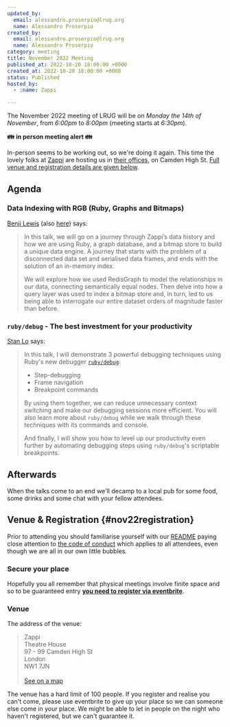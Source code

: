 ```yaml
---
updated_by:
  email: alessandro.proserpio@lrug.org
  name: Alessandro Proserpio
created_by:
  email: alessandro.proserpio@lrug.org
  name: Alessandro Proserpio
category: meeting
title: November 2022 Meeting
published_at: 2022-10-20 18:00:00 +0000
created_at: 2022-10-20 18:00:00 +0000
status: Published
hosted_by:
  - :name: Zappi

---
```


The November 2022 meeting of LRUG will be on *Monday the 14th of
November*, from _6:00pm_ to _8:00pm_ (meeting starts at _6:30pm_).

**👪 in person meeting alert 👪**

In-person seems to be working out, so we're doing it again.  This time the lovely folks at [Zappi](https://www.zappi.io/web/) are hosting us
in [their offices][zappi-venue], on  Camden High St. [Full venue and
registration details are given below](#nov22registration).

## Agenda

### Data Indexing with RGB (Ruby, Graphs and Bitmaps)

[Benji Lewis](https://twitter.com/benjilewis) (also [here](https://www.linkedin.com/in/benji-lewis-ct)) says:

> In this talk, we will go on a journey through Zappi’s data history and how
> we are using Ruby, a graph database, and a bitmap store to build a unique
> data engine. A journey that starts with the problem of a disconnected data
> set and serialised data frames, and ends with the solution of an in-memory
> index.
>
> We will explore how we used RedisGraph to model the relationships in our
> data, connecting semantically equal nodes. Then delve into how a query
> layer was used to index a bitmap store and, in turn, led to us being able
> to interrogate our entire dataset orders of magnitude faster than before.

### `ruby/debug` - The best investment for your productivity

[Stan Lo](https://twitter.com/_st0012) says:

> In this talk, I will demonstrate 3 powerful debugging techniques using Ruby's new debugger [`ruby/debug`](https://github.com/ruby/debug):
>
> * Step-debugging
> * Frame navigation
> * Breakpoint commands
>
> By using them together, we can reduce unnecessary context switching and make our debugging sessions more efficient. You will also learn more about `ruby/debug` while we walk through these techniques with its commands and console.
>
> And finally, I will show you how to level up our productivity even further by automating debugging steps using `ruby/debug`'s scriptable breakpoints.

## Afterwards

When the talks come to an end we'll decamp to a local pub for some food, some
drinks and some chat with your fellow attendees.

## Venue & Registration {#nov22registration}

Prior to attending you should familiarise yourself with our
[README](http://readme.lrug.org/) paying close attention to [the code of
conduct](http://readme.lrug.org/#code-of-conduct) which applies to all
attendees, even though we are all in our own little bubbles.

### Secure your place

Hopefully you all remember that physical meetings involve finite space and so to be guaranteed entry **[you need to register via eventbrite][november2022-eventbrite]**.

### Venue

The address of the venue:

> Zappi<br/>Theatre House<br/>97 - 99 Camden High St<br/>London<br/>NW1 7JN<br/><br/>[See on a map][zappi-venue]

The venue has a hard limit of 100 people.  If you register and realise you
can't come, please use eventbrite to give up your place so we can someone
else come in your place.  We might be able to let in people on the night
who haven't registered, but we can't guarantee it.

[zappi-venue]: https://goo.gl/maps/3xNi53bvjgLEW5Ui7
[november2022-eventbrite]: https://www.eventbrite.com/e/london-ruby-user-group-november-2022-meeting-tickets-445343864487
